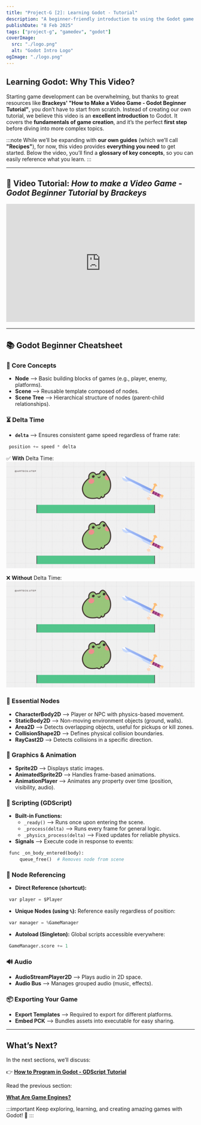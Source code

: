 ```yaml
---
title: "Project-G [2]: Learning Godot - Tutorial"
description: "A beginner-friendly introduction to using the Godot game engine, following Brackeys' tutorial."
publishDate: "8 Feb 2025"
tags: ["project-g", "gamedev", "godot"]
coverImage:
  src: "./logo.png"
  alt: "Godot Intro Logo"
ogImage: "./logo.png"
---
```


## Learning Godot: Why This Video?

Starting game development can be overwhelming, but thanks to great resources like **Brackeys' "How to Make a Video Game - Godot Beginner Tutorial"**, you don’t have to start from scratch. Instead of creating our own tutorial, we believe this video is an **excellent introduction** to Godot. It covers the **fundamentals of game creation**, and it’s the perfect **first step** before diving into more complex topics.

:::note
While we’ll be expanding with **our own guides** (which we’ll call **"Recipes"**), for now, this video provides **everything you need** to get started. Below the video, you’ll find a **glossary of key concepts**, so you can easily reference what you learn.
:::

---

## 🎥 Video Tutorial: _How to make a Video Game - Godot Beginner Tutorial_ by _Brackeys_

<iframe 
    src="https://www.youtube.com/embed/LOhfqjmasi0" 
    title="How to make a Video Game - Godot Beginner Tutorial" 
    frameborder="0" 
    allow="accelerometer; autoplay; clipboard-write; encrypted-media; gyroscope; picture-in-picture" 
    allowfullscreen 
    width="100%" 
    height="315">
</iframe>

---

## 📚 Godot Beginner Cheatsheet

### 🚀 Core Concepts
- **Node** –> Basic building blocks of games (e.g., player, enemy, platforms).
- **Scene** –> Reusable template composed of nodes.
- **Scene Tree** –> Hierarchical structure of nodes (parent-child relationships).

### ⏳ Delta Time
- **`delta`** –> Ensures consistent game speed regardless of frame rate:
 ```python title="file.gd"
  position += speed * delta
  ```

✅ **With** Delta Time: ![1](./1.gif)

❌ **Without** Delta Time: ![2](./2.gif)

### 🧩 Essential Nodes
- **CharacterBody2D** –> Player or NPC with physics-based movement.
- **StaticBody2D** –> Non-moving environment objects (ground, walls).
- **Area2D** –> Detects overlapping objects, useful for pickups or kill zones.
- **CollisionShape2D** –> Defines physical collision boundaries.
- **RayCast2D** –> Detects collisions in a specific direction.

### 🎨 Graphics & Animation
- **Sprite2D** –> Displays static images.
- **AnimatedSprite2D** –> Handles frame-based animations.
- **AnimationPlayer** –> Animates any property over time (position, visibility, audio).

### 🎯 Scripting (GDScript)
- **Built-in Functions:**
  - `_ready()` –> Runs once upon entering the scene.
  - `_process(delta)` –> Runs every frame for general logic.
  - `_physics_process(delta)` –> Fixed updates for reliable physics.
- **Signals** –> Execute code in response to events:
 ```python title="file.gd"
  func _on_body_entered(body):
      queue_free()  # Removes node from scene
  ```

### 📍 Node Referencing
- **Direct Reference (shortcut):**
 ```python title="file.gd"
  var player = $Player
  ```
- **Unique Nodes (using `%`):** Reference easily regardless of position:
 ```python title="file.gd"
  var manager = %GameManager
  ```
- **Autoload (Singleton):** Global scripts accessible everywhere:
 ```python title="file.gd"
  GameManager.score += 1
  ```

### 🔊 Audio
- **AudioStreamPlayer2D** –> Plays audio in 2D space.
- **Audio Bus** –> Manages grouped audio (music, effects).

### 📦 Exporting Your Game
- **Export Templates** –> Required to export for different platforms.
- **Embed PCK** –> Bundles assets into executable for easy sharing.

---

## What’s Next?

In the next sections, we’ll discuss:

👉 **[How to Program in Godot - GDScript Tutorial](#)**

Read the previous section:

[**What Are Game Engines?**](https://www.artecs.org/posts/game-engines-intro/)

:::important
Keep exploring, learning, and creating amazing games with Godot! 🚀
:::
